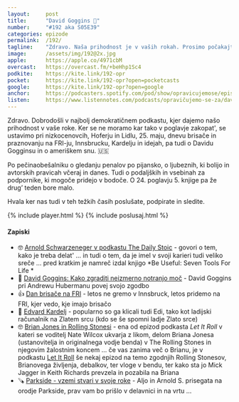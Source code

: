 ```yaml
---
layout: 	post
title:  	"David Goggins 💪"
number: 	"#192 aka S05E39"
categories:	epizode
permalink:	/192/
tagline: 	"Zdravo. Naša prihodnost je v vaših rokah. Prosimo počakajte le nekaj trenutkov, da pripravimo anketo, v kateri boste izbrali pot, po kateri bomo hodili. Do takrat pa poslušajte epizodo 192, ki govori o vsem in ... o ničemer."
image:		/assets/img/192@2x.jpg
apple:		https://apple.co/4971cbM
overcast:	https://overcast.fm/+beHhp1Sc4
podkite:	https://kite.link/192-opr
pocket:		https://kite.link/192-opr?open=pocketcasts
google:		https://kite.link/192-opr?open=google
anchor:		https://podcasters.spotify.com/pod/show/opravicujemose/episodes/David-Goggins-e2f2736
listen:		https://www.listennotes.com/podcasts/opravičujemo-se-za/david-goggins-sdE7t_Tc4fb/embed/
---
```


Zdravo. Dobrodošli v najbolj demokratičnem podkastu, kjer dajemo našo prihodnost v vaše roke. Ker se ne moramo kar tako v poglavje zakopat', se ustavimo pri nizkocenovcih, Hoferju in Lidlu, 25. maju, dnevu brisače in praznovanju na FRI-ju, Innsbrucku, Kardelju in idejah, pa tudi o Davidu Gogginsu in o ameriškem snu. 🇺🇸 

Po pečinaobešalniku o gledanju penalov po pijansko, o ljubeznih, ki bolijo in avtorskih pravicah včeraj in danes. Tudi o podaljških in vsebinah za podpornike, ki mogoče pridejo v bodoče. O 24. poglavju 5. knjige pa že drug’ teden bore malo. 

Hvala ker nas tudi v teh težkih časih poslušate, podpirate in sledite. 

{% include player.html %}
{% include poslusaj.html %}

<!--break-->

#### Zapiski

- 🤓 [Arnold Schwarzeneger v podkastu The Daily Stoic](https://dailystoic.com/arnold-schwarzeneggers-seven-tools-for-life/) - govori o tem, kako je treba delat' ... in tudi o tem, da je imel v svoji karieri tudi veliko sreče ... pred kratkim je namreč izdal knjigo *Be Useful: Seven Tools For Life *
- 📼 [David Goggins: Kako zgraditi neizmerno notranjo moč](https://www.youtube.com/watch?v=nDLb8_wgX50) - David Goggins pri Andrewu Hubermanu povej svojo zgodbo
- 👍 [Dan brisače na FRI](https://www.fmf.uni-lj.si/en/news/news/35030/20-obletnica-dneva-brisace/) - letos ne gremo v Innsbruck, letos pridemo na FRI, kjer vedo, kje imajo brisačo
- 📕 [Edvard Kardelj](https://sl.wikipedia.org/wiki/Edvard_Kardelj) - popularno so ga klicali tudi Edi, tako kot ladijski računalnik na Zlatem srcu (kdo se še spomni ladje Zlato srce)
- 🤓 [Brian Jones in Rolling Stonesi](https://overcast.fm/+KoYDegxMU) - ena od epizod podkasta *Let It Roll* v kateri se voditelj Nate Wilcox ukvarja z likom, delom Briana Jonesa (ustanovitelja in originalnega vodje benda) v The Rolling Stones in njegovim žalostnim koncem ... če vas zanima več o Brianu, je v podkastu [Let It Roll](https://overcast.fm/itunes1293313890/let-it-roll) še nekaj epizod na temo zgodnjih Rolling Stonesov, Brianovega življenja, debalkov, ter vloge v bendu, ter kako sta jo Mick Jagger in Keith Richards prevzela in pozabila na Briana  
- 🪚 [Parkside - vzemi stvari v svoje roke](https://parkside-diy.com/si) - Aljo in Arnold S. prisegata na orodje Parkside, prav vam bo prišlo v delavnici in na vrtu ... 
